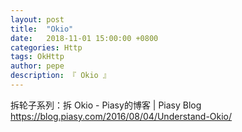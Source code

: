 ```yaml
---
layout: post
title:  "Okio"
date:   2018-11-01 15:00:00 +0800
categories: Http
tags: OkHttp
author: pepe
description: 『 Okio 』
---
```



拆轮子系列：拆 Okio - Piasy的博客 | Piasy Blog
https://blog.piasy.com/2016/08/04/Understand-Okio/
















